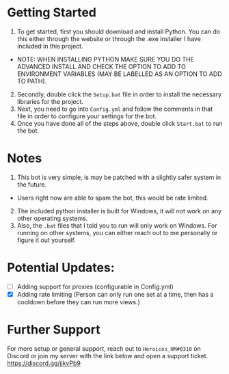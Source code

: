 # Getting Started
1. To get started, first you should download and install Python. You can do this either through the website or through the .exe installer I have included in this project.
  - NOTE: WHEN INSTALLING PYTHON MAKE SURE YOU DO THE ADVANCED INSTALL AND CHECK THE OPTION TO ADD TO ENVIRONMENT VARIABLES (MAY BE LABELLED AS AN OPTION TO ADD TO PATH).
2. Secondly, double click the `Setup.bat` file in order to install the necessary libraries for the project.
3. Next, you need to go into `Config.yml` and follow the comments in that file in order to configure your settings for the bot.
4. Once you have done all of the steps above, double click `Start.bat` to run the bot.

# Notes
1. This bot is very simple, is may be patched with a slightly safer system in the future.
  - Users right now are able to spam the bot, this would be rate limited.
2. The included python installer is built for Windows, it will not work on any other operating systems.
3. Also, the `.bat` files that I told you to run will only work on Windows. For running on other systems, you can either reach out to me personally or figure it out yourself.

# Potential Updates:
- [ ] Adding support for proxies (configurable in Config.yml)
- [x] Adding rate limiting (Person can only run one set at a time, then has a cooldown before they can run more views.)

# Further Support
For more setup or general support, reach out to `Heroicos_HM#0310` on Discord or join my server with the link below and open a support ticket.
https://discord.gg/jjkvPb9
